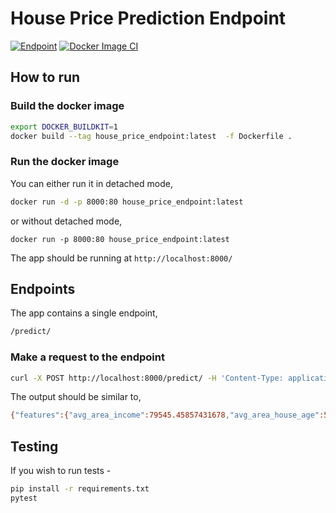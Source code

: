 # House Price Prediction Endpoint

[![Endpoint](https://github.com/anirbanpranto/house-price-endpoint/actions/workflows/python-app.yml/badge.svg)](https://github.com/anirbanpranto/house-price-endpoint/actions/workflows/python-app.yml)
[![Docker Image CI](https://github.com/anirbanpranto/house-price-endpoint/actions/workflows/docker-image.yml/badge.svg)](https://github.com/anirbanpranto/house-price-endpoint/actions/workflows/docker-image.yml)

## How to run

### Build the docker image

```bash
export DOCKER_BUILDKIT=1
docker build --tag house_price_endpoint:latest  -f Dockerfile .
```

### Run the docker image

You can either run it in detached mode,

```bash
docker run -d -p 8000:80 house_price_endpoint:latest
```

or without detached mode,

```
docker run -p 8000:80 house_price_endpoint:latest
```

The app should be running at `http://localhost:8000/`

## Endpoints

The app contains a single endpoint,

```bash
/predict/
```

### Make a request to the endpoint

```bash
curl -X POST http://localhost:8000/predict/ -H 'Content-Type: application/json' -d '{"features":{"avg_area_income":79545.45857431678,"avg_area_house_age":5.682861321615587,"avg_area_number_of_rooms":7.009188142792237,"avg_area_number_of_bedrooms":4.09,"area_population":23086.800502686456,"address":"208 Michael Ferry Apt. 674 Laurabury, NE 37010-5101"},"provider": "payment-api"}'
```

The output should be similar to,

```bash
{"features":{"avg_area_income":79545.45857431678,"avg_area_house_age":5.682861321615587,"avg_area_number_of_rooms":7.009188142792237,"avg_area_number_of_bedrooms":4.09,"area_population":23086.800502686456,"address":"208 Michael Ferry Apt. 674 Laurabury, NE 37010-5101"},"provider":"payment-api","output":1244892.8}
```

## Testing

If you wish to run tests -

```bash
pip install -r requirements.txt
pytest
```
